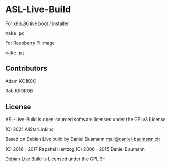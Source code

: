 # ASL-Live-Build

For x86_86 live boot / installer
<pre>
make pc
</pre>

For Raspberry Pi image
<pre>
make pi
</pre>

## Contributors
Adam KC1KCC

Rob KK9ROB

## License

ASL-Live-Build is open-sourced software licensed under the GPLv3 License

(C) 2021 AllStarLinkInc

Based on Debian Live build by Daniel Buamann <mail@daniel-baumann.ch>

(C) 2016 - 2017 Rapahel Hertzog
(C) 2006 - 2015 Daniel Baumann

Debian Live Build is Licensed under the GPL 3+
